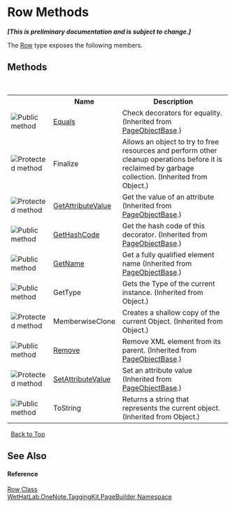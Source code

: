 # Row Methods
 _**\[This is preliminary documentation and is subject to change.\]**_

The <a href="f05be1a3-e029-f22c-2aa9-fdd4596fe0b4">Row</a> type exposes the following members.


## Methods
&nbsp;<table><tr><th></th><th>Name</th><th>Description</th></tr><tr><td>![Public method](media/pubmethod.gif "Public method")</td><td><a href="febd286e-b95d-3257-ffed-d2b4475144e4">Equals</a></td><td>
Check decorators for equality.
 (Inherited from <a href="10522ffc-023c-fe2b-d07f-22ef617cb6f6">PageObjectBase</a>.)</td></tr><tr><td>![Protected method](media/protmethod.gif "Protected method")</td><td>Finalize</td><td>
Allows an object to try to free resources and perform other cleanup operations before it is reclaimed by garbage collection.
 (Inherited from Object.)</td></tr><tr><td>![Protected method](media/protmethod.gif "Protected method")</td><td><a href="4d9c0f69-ca27-d06d-850a-46da816f98ab">GetAttributeValue</a></td><td>
Get the value of an attribute
 (Inherited from <a href="10522ffc-023c-fe2b-d07f-22ef617cb6f6">PageObjectBase</a>.)</td></tr><tr><td>![Public method](media/pubmethod.gif "Public method")</td><td><a href="ebe970b7-5320-4551-378d-7958ca5e66fd">GetHashCode</a></td><td>
Get the hash code of this decorator.
 (Inherited from <a href="10522ffc-023c-fe2b-d07f-22ef617cb6f6">PageObjectBase</a>.)</td></tr><tr><td>![Public method](media/pubmethod.gif "Public method")</td><td><a href="24d1c39f-0f88-8c79-394d-4fc20eaacccb">GetName</a></td><td>
Get a fully qualified element name
 (Inherited from <a href="10522ffc-023c-fe2b-d07f-22ef617cb6f6">PageObjectBase</a>.)</td></tr><tr><td>![Public method](media/pubmethod.gif "Public method")</td><td>GetType</td><td>
Gets the Type of the current instance.
 (Inherited from Object.)</td></tr><tr><td>![Protected method](media/protmethod.gif "Protected method")</td><td>MemberwiseClone</td><td>
Creates a shallow copy of the current Object.
 (Inherited from Object.)</td></tr><tr><td>![Public method](media/pubmethod.gif "Public method")</td><td><a href="038c07b4-81ab-47d2-e16c-516917687b3a">Remove</a></td><td>
Remove XML element from its parent.
 (Inherited from <a href="10522ffc-023c-fe2b-d07f-22ef617cb6f6">PageObjectBase</a>.)</td></tr><tr><td>![Protected method](media/protmethod.gif "Protected method")</td><td><a href="77d51981-a0cd-15e4-5ea7-0f1dc3d61657">SetAttributeValue</a></td><td>
Set an attribute value
 (Inherited from <a href="10522ffc-023c-fe2b-d07f-22ef617cb6f6">PageObjectBase</a>.)</td></tr><tr><td>![Public method](media/pubmethod.gif "Public method")</td><td>ToString</td><td>
Returns a string that represents the current object.
 (Inherited from Object.)</td></tr></table>&nbsp;
<a href="#row-methods">Back to Top</a>

## See Also


#### Reference
<a href="f05be1a3-e029-f22c-2aa9-fdd4596fe0b4">Row Class</a><br /><a href="56352230-71f2-f4b7-63a8-983965663af5">WetHatLab.OneNote.TaggingKit.PageBuilder Namespace</a><br />